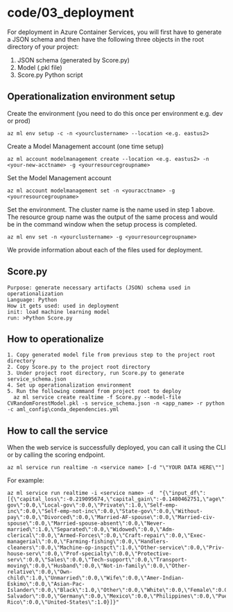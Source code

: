 # code\/03_deployment

For deployment in Azure Container Services, you will first have to generate a JSON schema and then have the following three objects in the root directory of your project:
1. JSON schema (generated by Score.py)
2. Model (.pkl file)
3. Score.py Python script

## Operationalization environment setup

Create the environment (you need to do this once per environment e.g. dev or prod)

    az ml env setup -c -n <yourclustername> --location <e.g. eastus2>

Create a Model Management account (one time setup)

    az ml account modelmanagement create --location <e.g. eastus2> -n <your-new-acctname> -g <yourresourcegroupname>

Set the Model Management account

    az ml account modelmanagement set -n <youracctname> -g <yourresourcegroupname>

Set the environment. The cluster name is the name used in step 1 above. The resource group name was the output of the same process and would be in the command window when the setup process is completed.

    az ml env set -n <yourclustername> -g <yourresourcegroupname>

We provide information about each of the files used for deployment. 

## Score.py
    Purpose: generate necessary artifacts (JSON) schema used in operationalization
    Language: Python
    How it gets used: used in deployment
    init: load machine learning model 
    run: >Python Score.py

## How to operationalize
    1. Copy generated model file from previous step to the project root directory
    2. Copy Score.py to the project root directory
    3. Under project root directory, run Score.py to generate service_schema.json
    4. Set up operationalization environment
    5. Run the following command from project root to deploy 
      az ml service create realtime -f Score.py --model-file CVRandomForestModel.pkl -s service_schema.json -n <app_name> -r python -c aml_config\conda_dependencies.yml

## How to call the service

When the web service is successfully deployed, you can call it using the CLI or by calling the scoring endpoint.

    az ml service run realtime -n <service name> [-d "\"YOUR DATA HERE\""]
    
For example: 

    az ml service run realtime -i <service name> -d  "{\"input_df\": [{\"capital_loss\":-0.219095674,\"capital_gain\":-0.1480462751,\"age\":-1.0194714395,\"education_num\":-1.2501403485,\"hours_per_week\":-0.0780732255,\"Federal-gov\":0.0,\"Local-gov\":0.0,\"Private\":1.0,\"Self-emp-inc\":0.0,\"Self-emp-not-inc\":0.0,\"State-gov\":0.0,\"Without-pay\":0.0,\"Divorced\":0.0,\"Married-AF-spouse\":0.0,\"Married-civ-spouse\":0.0,\"Married-spouse-absent\":0.0,\"Never-married\":1.0,\"Separated\":0.0,\"Widowed\":0.0,\"Adm-clerical\":0.0,\"Armed-Forces\":0.0,\"Craft-repair\":0.0,\"Exec-managerial\":0.0,\"Farming-fishing\":0.0,\"Handlers-cleaners\":0.0,\"Machine-op-inspct\":1.0,\"Other-service\":0.0,\"Priv-house-serv\":0.0,\"Prof-specialty\":0.0,\"Protective-serv\":0.0,\"Sales\":0.0,\"Tech-support\":0.0,\"Transport-moving\":0.0,\"Husband\":0.0,\"Not-in-family\":0.0,\"Other-relative\":0.0,\"Own-child\":1.0,\"Unmarried\":0.0,\"Wife\":0.0,\"Amer-Indian-Eskimo\":0.0,\"Asian-Pac-Islander\":0.0,\"Black\":1.0,\"Other\":0.0,\"White\":0.0,\"Female\":0.0,\"Male\":1.0,\"Canada\":0.0,\"El-Salvador\":0.0,\"Germany\":0.0,\"Mexico\":0.0,\"Philippines\":0.0,\"Puerto-Rico\":0.0,\"United-States\":1.0}]}"
